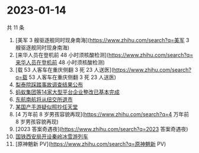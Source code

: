 # 2023-01-14

共 11 条

<!-- BEGIN ZHIHUSEARCH -->
<!-- 最后更新时间 Sat Jan 14 2023 14:22:43 GMT+0800 (China Standard Time) -->
1. [美军 3 艘驱逐舰同时现身南海](https://www.zhihu.com/search?q=美军 3 艘驱逐舰同时现身南海)
1. [来华人员在登机前 48 小时须核酸检测](https://www.zhihu.com/search?q=来华人员在登机前 48 小时须核酸检测)
1. [载 53 人客车在重庆侧翻 3 死 23 人送医](https://www.zhihu.com/search?q=载 53 人客车在重庆侧翻 3 死 23 人送医)
1. [梨泰院踩踏事故调查结果公布](https://www.zhihu.com/search?q=梨泰院踩踏事故调查结果公布)
1. [蚂蚁集团等14家大型平台企业整改已基本完成](https://www.zhihu.com/search?q=蚂蚁集团等14家大型平台企业整改已基本完成)
1. [东航南航将从纽交所退市](https://www.zhihu.com/search?q=东航南航将从纽交所退市)
1. [某国产手游疑似照抄任天堂](https://www.zhihu.com/search?q=某国产手游疑似照抄任天堂)
1. [4 万年前 8 岁男孩容貌再现](https://www.zhihu.com/search?q=4 万年前 8 岁男孩容貌再现)
1. [2023 答案奇遇夜](https://www.zhihu.com/search?q=2023 答案奇遇夜)
1. [国铁西安局开设秦岭冰雪游列车](https://www.zhihu.com/search?q=国铁西安局开设秦岭冰雪游列车)
1. [原神魈新 PV](https://www.zhihu.com/search?q=原神魈新 PV)
<!-- END ZHIHUSEARCH -->

